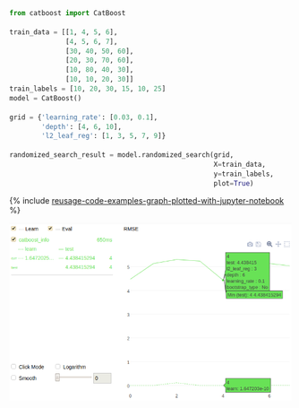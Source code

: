 
```python
from catboost import CatBoost

train_data = [[1, 4, 5, 6],
              [4, 5, 6, 7],
              [30, 40, 50, 60],
              [20, 30, 70, 60],
              [10, 80, 40, 30],
              [10, 10, 20, 30]]
train_labels = [10, 20, 30, 15, 10, 25]
model = CatBoost()

grid = {'learning_rate': [0.03, 0.1],
        'depth': [4, 6, 10],
        'l2_leaf_reg': [1, 3, 5, 7, 9]}

randomized_search_result = model.randomized_search(grid,
                                                   X=train_data,
                                                   y=train_labels,
                                                   plot=True)

```

{% include [reusage-code-examples-graph-plotted-with-jupyter-notebook](graph-plotted-with-jupyter-notebook.md) %}

![](../../../images/interface__catboost__randomized_search.png)
